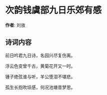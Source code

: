 # 次韵钱虞部九日乐郊有感

**作者**: 刘攽

## 诗词内容

前日吟君九日诗，名园兴尽复伤离。

浮云色变曾千古，黄菊花开又一时。

锺子绝弦谁与听，羊公堕泪不堪悲。

孤生长抱吹埙感，何况池塘昔梦思。

